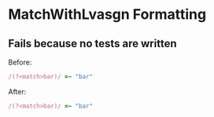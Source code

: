 # MatchWithLvasgn Formatting

## Fails because no tests are written

Before:

```ruby
/(?<match>bar)/ =~ "bar"
```

After:

```ruby
/(?<match>bar)/ =~ "bar"
```
